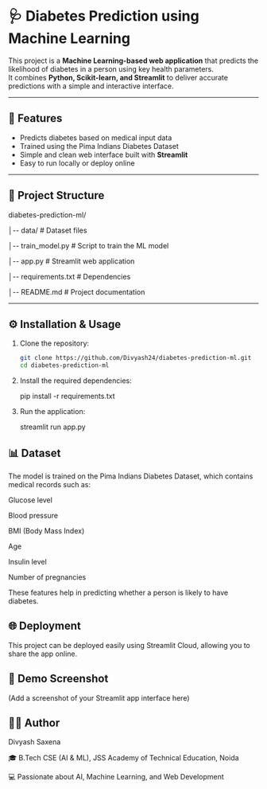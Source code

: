 # 🩺 Diabetes Prediction using Machine Learning

This project is a **Machine Learning-based web application** that predicts the likelihood of diabetes in a person using key health parameters.  
It combines **Python, Scikit-learn, and Streamlit** to deliver accurate predictions with a simple and interactive interface.  

---

## 🚀 Features
- Predicts diabetes based on medical input data  
- Trained using the Pima Indians Diabetes Dataset  
- Simple and clean web interface built with **Streamlit**  
- Easy to run locally or deploy online  

---

## 📂 Project Structure

diabetes-prediction-ml/

│-- data/ # Dataset files

│-- train_model.py # Script to train the ML model

│-- app.py # Streamlit web application

│-- requirements.txt # Dependencies

│-- README.md # Project documentation


---

## ⚙️ Installation & Usage

1. Clone the repository:
   ```bash
   git clone https://github.com/Divyash24/diabetes-prediction-ml.git
   cd diabetes-prediction-ml
2. Install the required dependencies:

   pip install -r requirements.txt



3. Run the application:

   streamlit run app.py


## 📊 Dataset

The model is trained on the Pima Indians Diabetes Dataset, which contains medical records such as:

Glucose level

Blood pressure

BMI (Body Mass Index)

Age

Insulin level

Number of pregnancies

These features help in predicting whether a person is likely to have diabetes.

## 🌐 Deployment

This project can be deployed easily using Streamlit Cloud, allowing you to share the app online.

## 📸 Demo Screenshot

(Add a screenshot of your Streamlit app interface here)

## 👨‍💻 Author

Divyash Saxena

🎓 B.Tech CSE (AI & ML), JSS Academy of Technical Education, Noida

💻 Passionate about AI, Machine Learning, and Web Development
